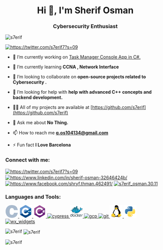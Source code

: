<h1 align="center">Hi 👋, I'm Sherif Osman</h1>
<h3 align="center">Cybersecurity Enthusiast</h3>

<p align="left"> <img src="https://komarev.com/ghpvc/?username=s7erif&label=Profile%20views&color=0e75b6&style=flat" alt="s7erif" /> </p>

<p align="left"> <a href="https://twitter.com/https://twitter.com/s7erif7?s=09" target="blank"><img src="https://img.shields.io/twitter/follow/https://twitter.com/s7erif7?s=09?logo=twitter&style=for-the-badge" alt="https://twitter.com/s7erif7?s=09" /></a> </p>

- 🔭 I’m currently working on [Task Manager Console App in C#.](Soon)

- 🌱 I’m currently learning **CCNA , Network Interface**

- 👯 I’m looking to collaborate on **open-source projects related to Cybersecurity .**

- 🤝 I’m looking for help with **help with advanced C++ concepts and backend development.**

- 👨‍💻 All of my projects are available at [https://github.com/s7erif](https://github.com/s7erif)

- 💬 Ask me about **No Thing.**

- 📫 How to reach me **q.os104134@gmail.com**

- ⚡ Fun fact **I Love Barcelona**

<h3 align="left">Connect with me:</h3>
<p align="left">
<a href="https://twitter.com/https://twitter.com/s7erif7?s=09" target="blank"><img align="center" src="https://raw.githubusercontent.com/rahuldkjain/github-profile-readme-generator/master/src/images/icons/Social/twitter.svg" alt="https://twitter.com/s7erif7?s=09" height="30" width="40" /></a>
<a href="https://linkedin.com/in/https://www.linkedin.com/in/sherif-osman-32646424b/" target="blank"><img align="center" src="https://raw.githubusercontent.com/rahuldkjain/github-profile-readme-generator/master/src/images/icons/Social/linked-in-alt.svg" alt="https://www.linkedin.com/in/sherif-osman-32646424b/" height="30" width="40" /></a>
<a href="https://fb.com/https://www.facebook.com/shryf.thman.462491/" target="blank"><img align="center" src="https://raw.githubusercontent.com/rahuldkjain/github-profile-readme-generator/master/src/images/icons/Social/facebook.svg" alt="https://www.facebook.com/shryf.thman.462491/" height="30" width="40" /></a>
<a href="https://instagram.com/s7erif_osman.30.11" target="blank"><img align="center" src="https://raw.githubusercontent.com/rahuldkjain/github-profile-readme-generator/master/src/images/icons/Social/instagram.svg" alt="s7erif_osman.30.11" height="30" width="40" /></a>
</p>

<h3 align="left">Languages and Tools:</h3>
<p align="left"> <a href="https://www.cprogramming.com/" target="_blank" rel="noreferrer"> <img src="https://raw.githubusercontent.com/devicons/devicon/master/icons/c/c-original.svg" alt="c" width="40" height="40"/> </a> <a href="https://www.w3schools.com/cpp/" target="_blank" rel="noreferrer"> <img src="https://raw.githubusercontent.com/devicons/devicon/master/icons/cplusplus/cplusplus-original.svg" alt="cplusplus" width="40" height="40"/> </a> <a href="https://www.w3schools.com/cs/" target="_blank" rel="noreferrer"> <img src="https://raw.githubusercontent.com/devicons/devicon/master/icons/csharp/csharp-original.svg" alt="csharp" width="40" height="40"/> </a> <a href="https://www.cypress.io" target="_blank" rel="noreferrer"> <img src="https://raw.githubusercontent.com/simple-icons/simple-icons/6e46ec1fc23b60c8fd0d2f2ff46db82e16dbd75f/icons/cypress.svg" alt="cypress" width="40" height="40"/> </a> <a href="https://www.docker.com/" target="_blank" rel="noreferrer"> <img src="https://raw.githubusercontent.com/devicons/devicon/master/icons/docker/docker-original-wordmark.svg" alt="docker" width="40" height="40"/> </a> <a href="https://cloud.google.com" target="_blank" rel="noreferrer"> <img src="https://www.vectorlogo.zone/logos/google_cloud/google_cloud-icon.svg" alt="gcp" width="40" height="40"/> </a> <a href="https://git-scm.com/" target="_blank" rel="noreferrer"> <img src="https://www.vectorlogo.zone/logos/git-scm/git-scm-icon.svg" alt="git" width="40" height="40"/> </a> <a href="https://www.linux.org/" target="_blank" rel="noreferrer"> <img src="https://raw.githubusercontent.com/devicons/devicon/master/icons/linux/linux-original.svg" alt="linux" width="40" height="40"/> </a> <a href="https://www.python.org" target="_blank" rel="noreferrer"> <img src="https://raw.githubusercontent.com/devicons/devicon/master/icons/python/python-original.svg" alt="python" width="40" height="40"/> </a> <a href="https://www.wxwidgets.org/" target="_blank" rel="noreferrer"> <img src="https://upload.wikimedia.org/wikipedia/commons/b/bb/WxWidgets.svg" alt="wx_widgets" width="40" height="40"/> </a> </p>

<p><img align="left" src="https://github-readme-stats.vercel.app/api/top-langs?username=s7erif&show_icons=true&locale=en&layout=compact" alt="s7erif" /></p>

<p>&nbsp;<img align="center" src="https://github-readme-stats.vercel.app/api?username=s7erif&show_icons=true&locale=en" alt="s7erif" /></p>

<p><img align="center" src="https://github-readme-streak-stats.herokuapp.com/?user=s7erif&" alt="s7erif" /></p>
